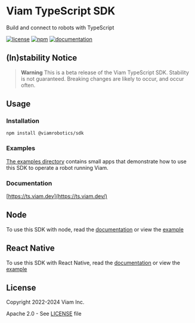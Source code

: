 # Viam TypeScript SDK

Build and connect to robots with TypeScript

[![license](https://img.shields.io/badge/license-Apache_2.0-blue)](https://github.com/viamrobotics/viam-typescript-sdk/blob/main/LICENSE)
[![npm](https://img.shields.io/npm/v/@viamrobotics/sdk?color=33cd56&logo=npm)](https://www.npmjs.com/package/@viamrobotics/sdk)
[![documentation](https://img.shields.io/static/v1?label=docs&message=ts.viam.dev&color=lightgray)](https://ts.viam.dev)

## (In)stability Notice

> **Warning**
> This is a beta release of the Viam TypeScript SDK. Stability is not guaranteed. Breaking changes are likely to occur, and occur often.

## Usage

### Installation

```
npm install @viamrobotics/sdk
```

### Examples

[The examples directory](https://github.com/viamrobotics/viam-typescript-sdk/tree/main/examples) contains small apps that demonstrate how to use this SDK to operate a robot running Viam.

### Documentation

[https://ts.viam.dev](https://ts.viam.dev/)

## Node

To use this SDK with node, read the [documentation](https://github.com/viamrobotics/viam-typescript-sdk/blob/main/Node.md) or view the [example](https://github.com/viamrobotics/viam-typescript-sdk/tree/main/examples/node)

## React Native

To use this SDK with React Native, read the [documentation](https://github.com/viamrobotics/viam-typescript-sdk/blob/main/ReactNative.md) or view the [example](https://github.com/viamrobotics/viam-typescript-sdk/tree/main/examples/react-native/)

## License

Copyright 2022-2024 Viam Inc.

Apache 2.0 - See [LICENSE](https://github.com/viamrobotics/viam-typescript-sdk/blob/main/LICENSE) file
